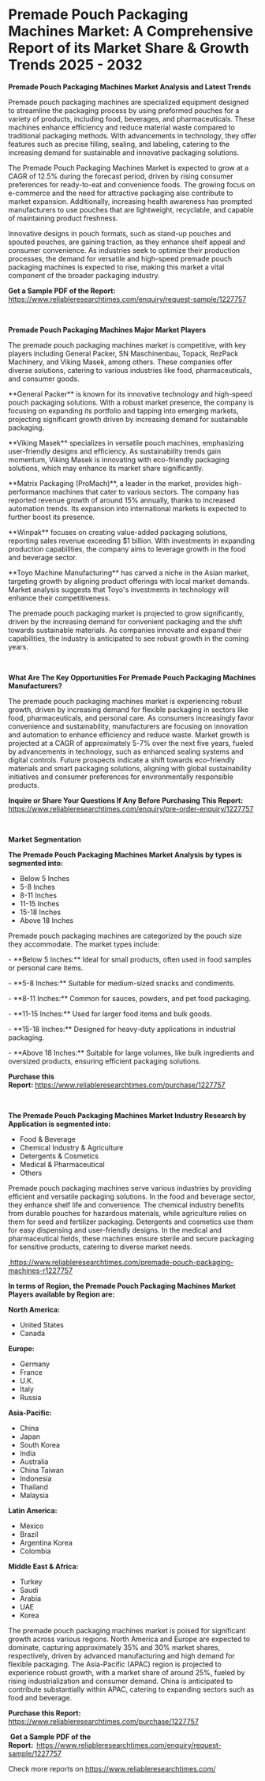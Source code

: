 <p><h1>Premade Pouch Packaging Machines Market: A Comprehensive Report of its Market Share & Growth Trends 2025 - 2032</h1></p><p><strong>Premade Pouch Packaging Machines Market Analysis and Latest Trends</strong></p>
<p><p>Premade pouch packaging machines are specialized equipment designed to streamline the packaging process by using preformed pouches for a variety of products, including food, beverages, and pharmaceuticals. These machines enhance efficiency and reduce material waste compared to traditional packaging methods. With advancements in technology, they offer features such as precise filling, sealing, and labeling, catering to the increasing demand for sustainable and innovative packaging solutions.</p><p>The Premade Pouch Packaging Machines Market is expected to grow at a CAGR of 12.5% during the forecast period, driven by rising consumer preferences for ready-to-eat and convenience foods. The growing focus on e-commerce and the need for attractive packaging also contribute to market expansion. Additionally, increasing health awareness has prompted manufacturers to use pouches that are lightweight, recyclable, and capable of maintaining product freshness.</p><p>Innovative designs in pouch formats, such as stand-up pouches and spouted pouches, are gaining traction, as they enhance shelf appeal and consumer convenience. As industries seek to optimize their production processes, the demand for versatile and high-speed premade pouch packaging machines is expected to rise, making this market a vital component of the broader packaging industry.</p></p>
<p><strong>Get a Sample PDF of the Report:&nbsp;</strong> <a href="https://www.reliableresearchtimes.com/enquiry/request-sample/1227757?utm_campaign=3219&utm_medium=2&utm_source=Github&utm_content=ia&utm_term=12042025&utm_id=premade-pouch-packaging-machines">https://www.reliableresearchtimes.com/enquiry/request-sample/1227757</a></p>
<p>&nbsp;</p>
<p><strong>Premade Pouch Packaging Machines Major Market Players</strong></p>
<p><p>The premade pouch packaging machines market is competitive, with key players including General Packer, SN Maschinenbau, Topack, RezPack Machinery, and Viking Masek, among others. These companies offer diverse solutions, catering to various industries like food, pharmaceuticals, and consumer goods.</p><p>**General Packer** is known for its innovative technology and high-speed pouch packaging solutions. With a robust market presence, the company is focusing on expanding its portfolio and tapping into emerging markets, projecting significant growth driven by increasing demand for sustainable packaging.</p><p>**Viking Masek** specializes in versatile pouch machines, emphasizing user-friendly designs and efficiency. As sustainability trends gain momentum, Viking Masek is innovating with eco-friendly packaging solutions, which may enhance its market share significantly.</p><p>**Matrix Packaging (ProMach)**, a leader in the market, provides high-performance machines that cater to various sectors. The company has reported revenue growth of around 15% annually, thanks to increased automation trends. Its expansion into international markets is expected to further boost its presence.</p><p>**Winpak** focuses on creating value-added packaging solutions, reporting sales revenue exceeding $1 billion. With investments in expanding production capabilities, the company aims to leverage growth in the food and beverage sector.</p><p>**Toyo Machine Manufacturing** has carved a niche in the Asian market, targeting growth by aligning product offerings with local market demands. Market analysis suggests that Toyo's investments in technology will enhance their competitiveness.</p><p>The premade pouch packaging market is projected to grow significantly, driven by the increasing demand for convenient packaging and the shift towards sustainable materials. As companies innovate and expand their capabilities, the industry is anticipated to see robust growth in the coming years.</p></p>
<p>&nbsp;</p>
<p><strong>What Are The Key Opportunities For Premade Pouch Packaging Machines Manufacturers?</strong></p>
<p><p>The premade pouch packaging machines market is experiencing robust growth, driven by increasing demand for flexible packaging in sectors like food, pharmaceuticals, and personal care. As consumers increasingly favor convenience and sustainability, manufacturers are focusing on innovation and automation to enhance efficiency and reduce waste. Market growth is projected at a CAGR of approximately 5-7% over the next five years, fueled by advancements in technology, such as enhanced sealing systems and digital controls. Future prospects indicate a shift towards eco-friendly materials and smart packaging solutions, aligning with global sustainability initiatives and consumer preferences for environmentally responsible products.</p></p>
<p><strong>Inquire or Share Your Questions If Any Before Purchasing This Report:</strong> <a href="https://www.reliableresearchtimes.com/enquiry/pre-order-enquiry/1227757?utm_campaign=3219&utm_medium=2&utm_source=Github&utm_content=ia&utm_term=12042025&utm_id=premade-pouch-packaging-machines">https://www.reliableresearchtimes.com/enquiry/pre-order-enquiry/1227757</a></p>
<p>&nbsp;</p>
<p><strong>Market Segmentation</strong></p>
<p><strong>The Premade Pouch Packaging Machines Market Analysis by types is segmented into:</strong></p>
<p><ul><li>Below 5 Inches</li><li>5-8 Inches</li><li>8-11 Inches</li><li>11-15 Inches</li><li>15-18 Inches</li><li>Above 18 Inches</li></ul></p>
<p><p>Premade pouch packaging machines are categorized by the pouch size they accommodate. The market types include:</p><p>- **Below 5 Inches:** Ideal for small products, often used in food samples or personal care items.</p><p>- **5-8 Inches:** Suitable for medium-sized snacks and condiments.</p><p>- **8-11 Inches:** Common for sauces, powders, and pet food packaging.</p><p>- **11-15 Inches:** Used for larger food items and bulk goods.</p><p>- **15-18 Inches:** Designed for heavy-duty applications in industrial packaging.</p><p>- **Above 18 Inches:** Suitable for large volumes, like bulk ingredients and oversized products, ensuring efficient packaging solutions.</p></p>
<p><strong>Purchase this Report:&nbsp;</strong><a href="https://www.reliableresearchtimes.com/purchase/1227757?utm_campaign=3219&utm_medium=2&utm_source=Github&utm_content=ia&utm_term=12042025&utm_id=premade-pouch-packaging-machines">https://www.reliableresearchtimes.com/purchase/1227757</a></p>
<p>&nbsp;</p>
<p><strong>The Premade Pouch Packaging Machines Market Industry Research by Application is segmented into:</strong></p>
<p><ul><li>Food & Beverage</li><li>Chemical Industry & Agriculture</li><li>Detergents & Cosmetics</li><li>Medical & Pharmaceutical</li><li>Others</li></ul></p>
<p><p>Premade pouch packaging machines serve various industries by providing efficient and versatile packaging solutions. In the food and beverage sector, they enhance shelf life and convenience. The chemical industry benefits from durable pouches for hazardous materials, while agriculture relies on them for seed and fertilizer packaging. Detergents and cosmetics use them for easy dispensing and user-friendly designs. In the medical and pharmaceutical fields, these machines ensure sterile and secure packaging for sensitive products, catering to diverse market needs.</p></p>
<p><a href="https://www.reliableresearchtimes.com/premade-pouch-packaging-machines-r1227757?utm_campaign=3219&utm_medium=2&utm_source=Github&utm_content=ia&utm_term=12042025&utm_id=premade-pouch-packaging-machines">&nbsp;https://www.reliableresearchtimes.com/premade-pouch-packaging-machines-r1227757</a></p>
<p><strong>In terms of Region, the Premade Pouch Packaging Machines Market Players available by Region are:</strong></p>
<p>
    <p> <strong> North America: </strong>
        <ul>
            <li>United States</li>
            <li>Canada</li>
        </ul>
        </p> 
    <p> <strong> Europe: </strong>
        <ul>
            <li>Germany</li>
            <li>France</li>
            <li>U.K.</li>
            <li>Italy</li>
            <li>Russia</li>
        </ul>
        </p> 
    <p> <strong> Asia-Pacific: </strong>
        <ul>
            <li>China</li>
            <li>Japan</li>
            <li>South Korea</li>
            <li>India</li>
            <li>Australia</li>
            <li>China Taiwan</li>
            <li>Indonesia</li>
            <li>Thailand</li>
            <li>Malaysia</li>
        </ul>
        </p> 
    <p> <strong> Latin America: </strong>
        <ul>
            <li>Mexico</li>
            <li>Brazil</li>
            <li>Argentina Korea</li>
            <li>Colombia</li>
        </ul>
        </p> 
    <p> <strong> Middle East & Africa: </strong>
        <ul>
            <li>Turkey</li>
            <li>Saudi</li>
            <li>Arabia</li>
            <li>UAE</li>
            <li>Korea</li>
        </ul>
    </p>
    </p>
<p><p>The premade pouch packaging machines market is poised for significant growth across various regions. North America and Europe are expected to dominate, capturing approximately 35% and 30% market shares, respectively, driven by advanced manufacturing and high demand for flexible packaging. The Asia-Pacific (APAC) region is projected to experience robust growth, with a market share of around 25%, fueled by rising industrialization and consumer demand. China is anticipated to contribute substantially within APAC, catering to expanding sectors such as food and beverage.</p></p>
<p><strong>Purchase this Report: </strong><a href="https://www.reliableresearchtimes.com/purchase/1227757?utm_campaign=3219&utm_medium=2&utm_source=Github&utm_content=ia&utm_term=12042025&utm_id=premade-pouch-packaging-machines">https://www.reliableresearchtimes.com/purchase/1227757</a></p>
<p>&nbsp;<strong>Get a Sample PDF of the Report:&nbsp;&nbsp;</strong><a href="https://www.reliableresearchtimes.com/enquiry/request-sample/1227757?utm_campaign=3219&utm_medium=2&utm_source=Github&utm_content=ia&utm_term=12042025&utm_id=premade-pouch-packaging-machines">https://www.reliableresearchtimes.com/enquiry/request-sample/1227757</a></p>
<p><strong></strong></p>
<p>Check more reports on <a href="https://www.reliableresearchtimes.com/?utm_campaign=3219&utm_medium=2&utm_source=Github&utm_content=ia&utm_term=12042025&utm_id=premade-pouch-packaging-machines">https://www.reliableresearchtimes.com/</a></p>